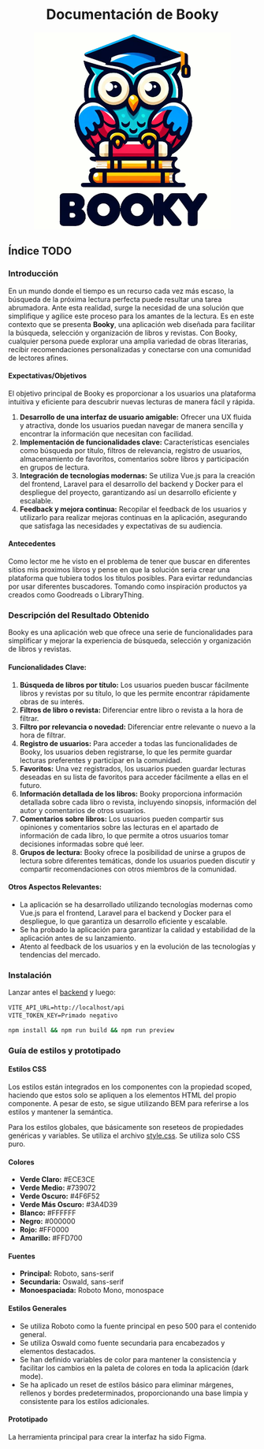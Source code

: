 <h1 align="center">
    Documentación de Booky
</h1>

<p align="center"><a target="_blank"><img src="./booky-logo.jpeg" width="400" alt="Booky pet"></a></p>

## Índice TODO

### Introducción

En un mundo donde el tiempo es un recurso cada vez más escaso, la búsqueda de la próxima lectura perfecta puede resultar una tarea abrumadora. Ante esta realidad, surge la necesidad de una solución que simplifique y agilice este proceso para los amantes de la lectura. Es en este contexto que se presenta **Booky**, una aplicación web diseñada para facilitar la búsqueda, selección y organización de libros y revistas. Con Booky, cualquier persona puede explorar una amplia variedad de obras literarias, recibir recomendaciones personalizadas y conectarse con una comunidad de lectores afines.

#### Expectativas/Objetivos

El objetivo principal de Booky es proporcionar a los usuarios una plataforma intuitiva y eficiente para descubrir nuevas lecturas de manera fácil y rápida.

1. **Desarrollo de una interfaz de usuario amigable:** Ofrecer una UX fluida y atractiva, donde los usuarios puedan navegar de manera sencilla y encontrar la información que necesitan con facilidad.
2. **Implementación de funcionalidades clave:** Características esenciales como búsqueda por título, filtros de relevancia, registro de usuarios, almacenamiento de favoritos, comentarios sobre libros y participación en grupos de lectura.
3. **Integración de tecnologías modernas:** Se utiliza Vue.js para la creación del frontend, Laravel para el desarrollo del backend y Docker para el despliegue del proyecto, garantizando así un desarrollo eficiente y escalable.
4. **Feedback y mejora continua:** Recopilar el feedback de los usuarios y utilizarlo para realizar mejoras continuas en la aplicación, asegurando que satisfaga las necesidades y expectativas de su audiencia.

#### Antecedentes

Como lector me he visto en el problema de tener que buscar en diferentes sitios mis proximos libros y pense en que la solución seria crear una plataforma que tubiera todos los titulos posibles. Para evirtar redundancias por usar diferentes buscadores. Tomando como inspiración productos ya creados como Goodreads o LibraryThing.

### Descripción del Resultado Obtenido

Booky es una aplicación web que ofrece una serie de funcionalidades para simplificar y mejorar la experiencia de búsqueda, selección y organización de libros y revistas.

#### Funcionalidades Clave:

1. **Búsqueda de libros por título:** Los usuarios pueden buscar fácilmente libros y revistas por su título, lo que les permite encontrar rápidamente obras de su interés.
2. **Filtros de libro o revista:** Diferenciar entre libro o revista a la hora de filtrar.
3. **Filtro por relevancia o novedad:** Diferenciar entre relevante o nuevo a la hora de filtrar.
4. **Registro de usuarios:** Para acceder a todas las funcionalidades de Booky, los usuarios deben registrarse, lo que les permite guardar lecturas preferentes y participar en la comunidad.
5. **Favoritos:** Una vez registrados, los usuarios pueden guardar lecturas deseadas en su lista de favoritos para acceder fácilmente a ellas en el futuro.
6. **Información detallada de los libros:** Booky proporciona información detallada sobre cada libro o revista, incluyendo sinopsis, información del autor y comentarios de otros usuarios.
7. **Comentarios sobre libros:** Los usuarios pueden compartir sus opiniones y comentarios sobre las lecturas en el apartado de información de cada libro, lo que permite a otros usuarios tomar decisiones informadas sobre qué leer.
8. **Grupos de lectura:** Booky ofrece la posibilidad de unirse a grupos de lectura sobre diferentes temáticas, donde los usuarios pueden discutir y compartir recomendaciones con otros miembros de la comunidad.

#### Otros Aspectos Relevantes:

* La aplicación se ha desarrollado utilizando tecnologías modernas como Vue.js para el frontend, Laravel para el backend y Docker para el despliegue, lo que garantiza un desarrollo eficiente y escalable.
* Se ha probado la aplicación para garantizar la calidad y estabilidad de la aplicación antes de su lanzamiento.
* Atento al feedback de los usuarios y en la evolución de las tecnologías y tendencias del mercado.

### Instalación

Lanzar antes el [backend](https://github.com/F0rno/DWES-Proyecto-6) y luego:

```.env
VITE_API_URL=http://localhost/api
VITE_TOKEN_KEY=Primado negativo
```

```bash
npm install && npm run build && npm run preview
```

### Guía de estilos y prototipado

#### Estilos CSS

Los estilos están integrados en los componentes con la propiedad scoped, haciendo que estos solo se apliquen a los elementos HTML del propio componente. A pesar de esto, se sigue utilizando BEM para referirse a los estilos y mantener la semántica.

Para los estilos globales, que básicamente son reseteos de propiedades genéricas y variables. Se utiliza el archivo [style.css](https://github.com/F0rno/DWEC-Proyecto-6/blob/master/src/style.css). Se utiliza solo CSS puro.

#### Colores

* **Verde Claro:** #ECE3CE
* **Verde Medio:** #739072
* **Verde Oscuro:** #4F6F52
* **Verde Más Oscuro:** #3A4D39
* **Blanco:** #FFFFFF
* **Negro:** #000000
* **Rojo:** #FF0000
* **Amarillo:** #FFD700

#### Fuentes

* **Principal:** Roboto, sans-serif
* **Secundaria:** Oswald, sans-serif
* **Monoespaciada:** Roboto Mono, monospace

#### Estilos Generales

* Se utiliza Roboto como la fuente principal en peso 500 para el contenido general.
* Se utiliza Oswald como fuente secundaria para encabezados y elementos destacados.
* Se han definido variables de color para mantener la consistencia y facilitar los cambios en la paleta de colores en toda la aplicación (dark mode).
* Se ha aplicado un reset de estilos básico para eliminar márgenes, rellenos y bordes predeterminados, proporcionando una base limpia y consistente para los estilos adicionales.

#### Prototipado

La herramienta principal para crear la interfaz ha sido Figma.
